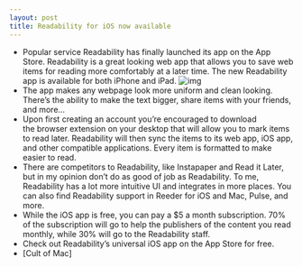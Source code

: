 ```yaml
---
layout: post
title: Readability for iOS now available
---
```

* Popular service Readability has finally launched its app on the App Store. Readability is a great looking web app that allows you to save web items for reading more comfortably at a later time. The new Readability app is available for both iPhone and iPad.
![img](http://media.idownloadblog.com/wp-content/uploads/2012/03/Readability.jpg)
* The app makes any webpage look more uniform and clean looking. There’s the ability to make the text bigger, share items with your friends, and more…
* Upon first creating an account you’re encouraged to download the browser extension on your desktop that will allow you to mark items to read later. Readability will then sync the items to its web app, iOS app, and other compatible applications. Every item is formatted to make easier to read.
* There are competitors to Readability, like Instapaper and Read it Later, but in my opinion don’t do as good of job as Readability. To me, Readability has a lot more intuitive UI and integrates in more places. You can also find Readability support in Reeder for iOS and Mac, Pulse, and more.
* While the iOS app is free, you can pay a $5 a month subscription. 70% of the subscription will go to help the publishers of the content you read monthly, while 30% will go to the Readability staff.
* Check out Readability’s universal iOS app on the App Store for free.
* [Cult of Mac]

